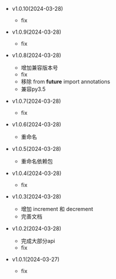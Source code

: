 - v1.0.10(2024-03-28)
    - fix

- v1.0.9(2024-03-28)
    - fix

- v1.0.8(2024-03-28)
    - 增加兼容版本号
    - fix
    - 移除 from __future__ import annotations
    - 兼容py3.5

- v1.0.7(2024-03-28)
    - fix

- v1.0.6(2024-03-28)
    - 重命名

- v1.0.5(2024-03-28)
    - 重命名依赖包

- v1.0.4(2024-03-28)
    - fix

- v1.0.3(2024-03-28)
    - 增加 increment 和 decrement
    - 完善文档

- v1.0.2(2024-03-28)
    - 完成大部分api
    - fix

- v1.0.1(2024-03-27)
    - fix

